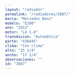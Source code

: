 ```yaml
---
layout: "radiador"
permalink: "/radiadores/3887/"
marca: "Mercedes Benz"
modelo: "E200"
ano: "2013"
motor: "L4 1.8"
transmision: "Automática"
parte: "438445"
clima: "Con clima"
alto: "25 1/4"
ancho: "17 1/4"
observaciones: ""
id: "3887"
---
```


